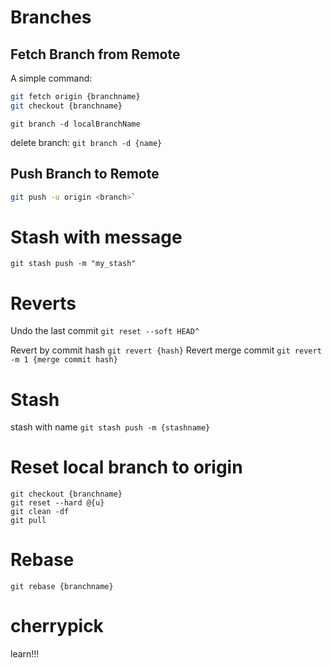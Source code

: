 # Branches
## Fetch Branch from Remote

A simple command:

```sh
git fetch origin {branchname}
git checkout {branchname}
```

`git branch -d localBranchName`

delete branch: `git branch -d {name}`


## Push Branch to Remote

```sh
git push -u origin <branch>`
```

# Stash with message

`git stash push -m "my_stash"`

# Reverts

Undo the last commit `git reset --soft HEAD^`

Revert by commit hash `git revert {hash}`
Revert merge commit `git revert -m 1 {merge commit hash}`

# Stash

stash with name `git stash push -m {stashname}`

# Reset local branch to origin

```
git checkout {branchname}
git reset --hard @{u}
git clean -df
git pull
```

# Rebase

`git rebase {branchname}`

# cherrypick
learn!!!
